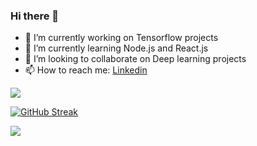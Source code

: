 ### Hi there 👋


- 🔭 I’m currently working on Tensorflow projects
- 🌱 I’m currently learning Node.js and React.js
- 👯 I’m looking to collaborate on Deep learning projects
- 📫 How to reach me: [Linkedin](https://www.linkedin.com/in/youssef-emad-034240218/)


![](https://komarev.com/ghpvc/?username=YoussefEmad99)


[![GitHub Streak](https://github-readme-streak-stats.herokuapp.com/?user=YoussefEmad99)](https://git.io/streak-stats)


<img src ="https://github-readme-stats.vercel.app/api?username=YoussefEmad99&theme=radical&&show_icons=true&title_color=ffffff&icon_color=bb2acf&text_color=daf7dc&bg_color=151515">
